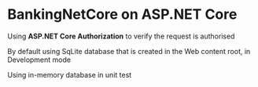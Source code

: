 # BankingNetCore on ASP.NET Core

Using **ASP.NET Core Authorization** to verify the request is authorised

By default using SqLite database that is created in the Web content root, in Development mode

Using in-memory database in unit test
